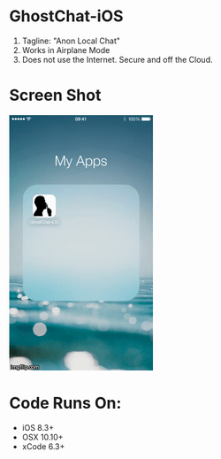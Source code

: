 # GhostChat-iOS
1. Tagline: "Anon Local Chat" 
2. Works in Airplane Mode
3. Does not use the Internet. Secure and off the Cloud.  

# Screen Shot
![ScreenShot](https://github.com/paulinehadad/GhostChat-iOS/blob/master/Screen%20Gif.gif) 

# Code Runs On:
+ iOS 8.3+
+ OSX 10.10+
+ xCode 6.3+  
 
